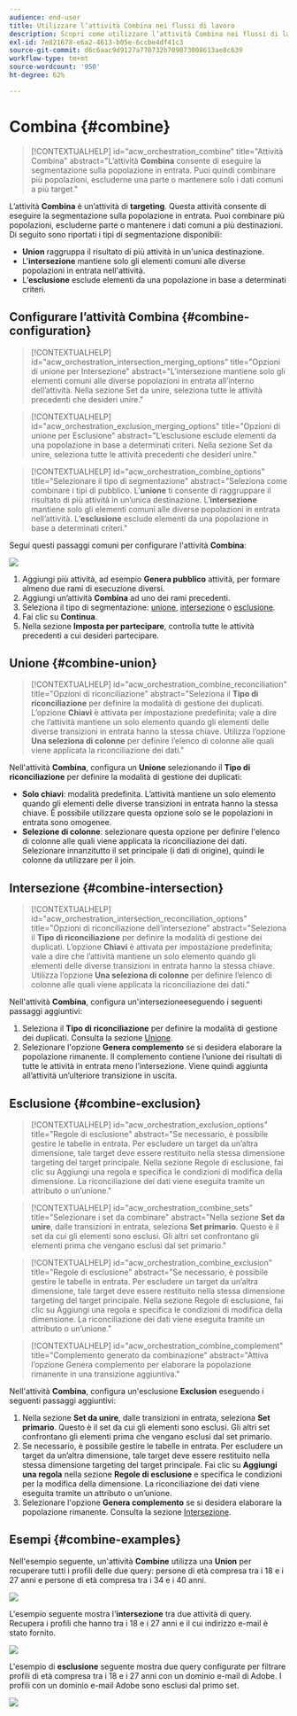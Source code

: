 ```yaml
---
audience: end-user
title: Utilizzare l’attività Combina nei flussi di lavoro
description: Scopri come utilizzare l’attività Combina nei flussi di lavoro
exl-id: 7e821678-e6a2-4613-b05e-6ccbe4df41c3
source-git-commit: d6c6aac9d9127a770732b709873008613ae8c639
workflow-type: tm+mt
source-wordcount: '950'
ht-degree: 62%

---
```


# Combina {#combine}

>[!CONTEXTUALHELP]
>id="acw_orchestration_combine"
>title="Attività Combina"
>abstract="L’attività **Combina** consente di eseguire la segmentazione sulla popolazione in entrata. Puoi quindi combinare più popolazioni, escluderne una parte o mantenere solo i dati comuni a più target."

L’attività **Combina** è un’attività di **targeting**. Questa attività consente di eseguire la segmentazione sulla popolazione in entrata. Puoi combinare più popolazioni, escluderne parte o mantenere i dati comuni a più destinazioni. Di seguito sono riportati i tipi di segmentazione disponibili:

<!--
The **Combine** activity can be placed after any other activity, but not at the beginning of the workflow. Any activity can be placed after the **Combine**.
-->

* **Union** raggruppa il risultato di più attività in un&#39;unica destinazione.
* L&#39;**intersezione** mantiene solo gli elementi comuni alle diverse popolazioni in entrata nell&#39;attività.
* L’**esclusione** esclude elementi da una popolazione in base a determinati criteri.

## Configurare l’attività Combina {#combine-configuration}

>[!CONTEXTUALHELP]
>id="acw_orchestration_intersection_merging_options"
>title="Opzioni di unione per Intersezione"
>abstract="L’intersezione mantiene solo gli elementi comuni alle diverse popolazioni in entrata all’interno dell’attività. Nella sezione Set da unire, seleziona tutte le attività precedenti che desideri unire."

>[!CONTEXTUALHELP]
>id="acw_orchestration_exclusion_merging_options"
>title="Opzioni di unione per Esclusione"
>abstract="L’esclusione esclude elementi da una popolazione in base a determinati criteri. Nella sezione Set da unire, seleziona tutte le attività precedenti che desideri unire."

>[!CONTEXTUALHELP]
>id="acw_orchestration_combine_options"
>title="Selezionare il tipo di segmentazione"
>abstract="Seleziona come combinare i tipi di pubblico. L’**unione** ti consente di raggruppare il risultato di più attività in un’unica destinazione. L’**intersezione** mantiene solo gli elementi comuni alle diverse popolazioni in entrata nell’attività. L’**esclusione** esclude elementi da una popolazione in base a determinati criteri."

Segui questi passaggi comuni per configurare l&#39;attività **Combina**:

![](../assets/workflow-combine.png)

1. Aggiungi più attività, ad esempio **Genera pubblico** attività, per formare almeno due rami di esecuzione diversi.
1. Aggiungi un’attività **Combina** ad uno dei rami precedenti.
1. Seleziona il tipo di segmentazione: [unione](#union), [intersezione](#intersection) o [esclusione](#exclusion).
1. Fai clic su **Continua**.
1. Nella sezione **Imposta per partecipare**, controlla tutte le attività precedenti a cui desideri partecipare.

## Unione {#combine-union}

>[!CONTEXTUALHELP]
>id="acw_orchestration_combine_reconciliation"
>title="Opzioni di riconciliazione"
>abstract="Seleziona il **Tipo di riconciliazione** per definire la modalità di gestione dei duplicati. L’opzione **Chiavi** è attivata per impostazione predefinita; vale a dire che l’attività mantiene un solo elemento quando gli elementi delle diverse transizioni in entrata hanno la stessa chiave. Utilizza l’opzione **Una seleziona di colonne** per definire l’elenco di colonne alle quali viene applicata la riconciliazione dei dati."

Nell&#39;attività **Combina**, configura un **Unione** selezionando il **Tipo di riconciliazione** per definire la modalità di gestione dei duplicati:

* **Solo chiavi**: modalità predefinita. L’attività mantiene un solo elemento quando gli elementi delle diverse transizioni in entrata hanno la stessa chiave. È possibile utilizzare questa opzione solo se le popolazioni in entrata sono omogenee.
* **Selezione di colonne**: selezionare questa opzione per definire l&#39;elenco di colonne alle quali viene applicata la riconciliazione dei dati. Selezionare innanzitutto il set principale (i dati di origine), quindi le colonne da utilizzare per il join.

## Intersezione  {#combine-intersection}

>[!CONTEXTUALHELP]
>id="acw_orchestration_intersection_reconciliation_options"
>title="Opzioni di riconciliazione dell’intersezione"
>abstract="Seleziona il **Tipo di riconciliazione** per definire la modalità di gestione dei duplicati. L’opzione **Chiavi** è attivata per impostazione predefinita; vale a dire che l’attività mantiene un solo elemento quando gli elementi delle diverse transizioni in entrata hanno la stessa chiave. Utilizza l’opzione **Una seleziona di colonne** per definire l’elenco di colonne alle quali viene applicata la riconciliazione dei dati."

Nell&#39;attività **Combina**, configura un&#39;intersezione **&#x200B;**&#x200B;eseguendo i seguenti passaggi aggiuntivi:

1. Seleziona il **Tipo di riconciliazione** per definire la modalità di gestione dei duplicati. Consulta la sezione [Unione](#union).
1. Selezionare l&#39;opzione **Genera complemento** se si desidera elaborare la popolazione rimanente. Il complemento contiene l’unione dei risultati di tutte le attività in entrata meno l’intersezione. Viene quindi aggiunta all’attività un’ulteriore transizione in uscita.

## Esclusione {#combine-exclusion}

>[!CONTEXTUALHELP]
>id="acw_orchestration_exclusion_options"
>title="Regole di esclusione"
>abstract="Se necessario, è possibile gestire le tabelle in entrata. Per escludere un target da un’altra dimensione, tale target deve essere restituito nella stessa dimensione targeting del target principale. Nella sezione Regole di esclusione, fai clic su Aggiungi una regola e specifica le condizioni di modifica della dimensione. La riconciliazione dei dati viene eseguita tramite un attributo o un’unione."

>[!CONTEXTUALHELP]
>id="acw_orchestration_combine_sets"
>title="Selezionare i set da combinare"
>abstract="Nella sezione **Set da unire**, dalle transizioni in entrata, seleziona **Set primario**. Questo è il set da cui gli elementi sono esclusi. Gli altri set confrontano gli elementi prima che vengano esclusi dal set primario."

>[!CONTEXTUALHELP]
>id="acw_orchestration_combine_exclusion"
>title="Regole di esclusione"
>abstract="Se necessario, è possibile gestire le tabelle in entrata. Per escludere un target da un’altra dimensione, tale target deve essere restituito nella stessa dimensione targeting del target principale. Nella sezione Regole di esclusione, fai clic su Aggiungi una regola e specifica le condizioni di modifica della dimensione. La riconciliazione dei dati viene eseguita tramite un attributo o un’unione."

>[!CONTEXTUALHELP]
>id="acw_orchestration_combine_complement"
>title="Complemento generato da combinazione"
>abstract="Attiva l’opzione Genera complemento per elaborare la popolazione rimanente in una transizione aggiuntiva."

Nell&#39;attività **Combina**, configura un&#39;esclusione **Exclusion** eseguendo i seguenti passaggi aggiuntivi:

1. Nella sezione **Set da unire**, dalle transizioni in entrata, seleziona **Set primario**. Questo è il set da cui gli elementi sono esclusi. Gli altri set confrontano gli elementi prima che vengano esclusi dal set primario.
1. Se necessario, è possibile gestire le tabelle in entrata. Per escludere un target da un’altra dimensione, tale target deve essere restituito nella stessa dimensione targeting del target principale. Fai clic su **Aggiungi una regola** nella sezione **Regole di esclusione** e specifica le condizioni per la modifica della dimensione. La riconciliazione dei dati viene eseguita tramite un attributo o un’unione.
1. Selezionare l&#39;opzione **Genera complemento** se si desidera elaborare la popolazione rimanente. Consulta la sezione [Intersezione](#intersection).

## Esempi {#combine-examples}

Nell&#39;esempio seguente, un&#39;attività **Combine** utilizza una **Union** per recuperare tutti i profili delle due query: persone di età compresa tra i 18 e i 27 anni e persone di età compresa tra i 34 e i 40 anni.

![](../assets/workflow-union-example.png)

L&#39;esempio seguente mostra l&#39;**intersezione** tra due attività di query. Recupera i profili che hanno tra i 18 e i 27 anni e il cui indirizzo e-mail è stato fornito.

![](../assets/workflow-intersection-example.png)

L&#39;esempio di **esclusione** seguente mostra due query configurate per filtrare profili di età compresa tra i 18 e i 27 anni con un dominio e-mail di Adobe. I profili con un dominio e-mail Adobe sono esclusi dal primo set.

![](../assets/workflow-exclusion-example.png)